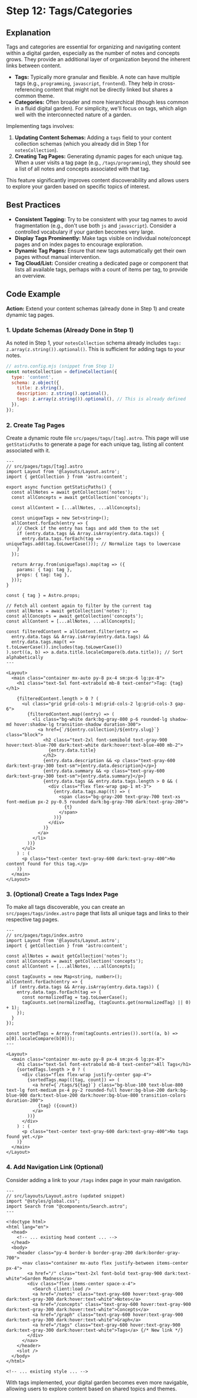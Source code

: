 # Step 12: Tags/Categories

## Explanation

Tags and categories are essential for organizing and navigating content within a digital garden, especially as the number of notes and concepts grows. They provide an additional layer of organization beyond the inherent links between content.

*   **Tags:** Typically more granular and flexible. A note can have multiple tags (e.g., `programming`, `javascript`, `frontend`). They help in cross-referencing content that might not be directly linked but shares a common theme.
*   **Categories:** Often broader and more hierarchical (though less common in a fluid digital garden). For simplicity, we'll focus on tags, which align well with the interconnected nature of a garden.

Implementing tags involves:

1.  **Updating Content Schemas:** Adding a `tags` field to your content collection schemas (which you already did in Step 1 for `notesCollection`).
2.  **Creating Tag Pages:** Generating dynamic pages for each unique tag. When a user visits a tag page (e.g., `/tags/programming`), they should see a list of all notes and concepts associated with that tag.

This feature significantly improves content discoverability and allows users to explore your garden based on specific topics of interest.

## Best Practices

*   **Consistent Tagging:** Try to be consistent with your tag names to avoid fragmentation (e.g., don't use both `js` and `javascript`). Consider a controlled vocabulary if your garden becomes very large.
*   **Display Tags Prominently:** Make tags visible on individual note/concept pages and on index pages to encourage exploration.
*   **Dynamic Tag Pages:** Ensure that new tags automatically get their own pages without manual intervention.
*   **Tag Cloud/List:** Consider creating a dedicated page or component that lists all available tags, perhaps with a count of items per tag, to provide an overview.

## Code Example

**Action:** Extend your content schemas (already done in Step 1) and create dynamic tag pages.

### 1. Update Schemas (Already Done in Step 1)

As noted in Step 1, your `notesCollection` schema already includes `tags: z.array(z.string()).optional()`. This is sufficient for adding tags to your notes.

```javascript
// astro.config.mjs (snippet from Step 1)
const notesCollection = defineCollection({
  type: 'content',
  schema: z.object({
    title: z.string(),
    description: z.string().optional(),
    tags: z.array(z.string()).optional(), // This is already defined
  }),
});
```

### 2. Create Tag Pages

Create a dynamic route file `src/pages/tags/[tag].astro`. This page will use `getStaticPaths` to generate a page for each unique tag, listing all content associated with it.

```astro
---
// src/pages/tags/[tag].astro
import Layout from '@layouts/Layout.astro';
import { getCollection } from 'astro:content';

export async function getStaticPaths() {
  const allNotes = await getCollection('notes');
  const allConcepts = await getCollection('concepts');

  const allContent = [...allNotes, ...allConcepts];

  const uniqueTags = new Set<string>();
  allContent.forEach(entry => {
    // Check if the entry has tags and add them to the set
    if (entry.data.tags && Array.isArray(entry.data.tags)) {
      entry.data.tags.forEach(tag => uniqueTags.add(tag.toLowerCase())); // Normalize tags to lowercase
    }
  });

  return Array.from(uniqueTags).map(tag => ({
    params: { tag: tag },
    props: { tag: tag },
  }));
}

const { tag } = Astro.props;

// Fetch all content again to filter by the current tag
const allNotes = await getCollection('notes');
const allConcepts = await getCollection('concepts');
const allContent = [...allNotes, ...allConcepts];

const filteredContent = allContent.filter(entry =>
  entry.data.tags && Array.isArray(entry.data.tags) &&
  entry.data.tags.map(t => t.toLowerCase()).includes(tag.toLowerCase())
).sort((a, b) => a.data.title.localeCompare(b.data.title)); // Sort alphabetically
---

<Layout>
  <main class="container mx-auto py-8 px-4 sm:px-6 lg:px-8">
    <h1 class="text-5xl font-extrabold mb-8 text-center">Tag: {tag}</h1>

    {filteredContent.length > 0 ? (
      <ul class="grid grid-cols-1 md:grid-cols-2 lg:grid-cols-3 gap-6">
        {filteredContent.map((entry) => (
          <li class="bg-white dark:bg-gray-800 p-6 rounded-lg shadow-md hover:shadow-lg transition-shadow duration-300">
            <a href={`/${entry.collection}/${entry.slug}`} class="block">
              <h2 class="text-2xl font-semibold text-gray-900 hover:text-blue-700 dark:text-white dark:hover:text-blue-400 mb-2">
                {entry.data.title}
              </h2>
              {entry.data.description && <p class="text-gray-600 dark:text-gray-300 text-sm">{entry.data.description}</p>}
              {entry.data.summary && <p class="text-gray-600 dark:text-gray-300 text-sm">{entry.data.summary}</p>}
              {entry.data.tags && entry.data.tags.length > 0 && (
                <div class="flex flex-wrap gap-1 mt-3">
                  {entry.data.tags.map((t) => (
                    <span class="bg-gray-200 text-gray-700 text-xs font-medium px-2 py-0.5 rounded dark:bg-gray-700 dark:text-gray-200">
                      {t}
                    </span>
                  ))}
                </div>
              )}
            </a>
          </li>
        ))}
      </ul>
    ) : (
      <p class="text-center text-gray-600 dark:text-gray-400">No content found for this tag.</p>
    )}
  </main>
</Layout>
```

### 3. (Optional) Create a Tags Index Page

To make all tags discoverable, you can create an `src/pages/tags/index.astro` page that lists all unique tags and links to their respective tag pages.

```astro
---
// src/pages/tags/index.astro
import Layout from '@layouts/Layout.astro';
import { getCollection } from 'astro:content';

const allNotes = await getCollection('notes');
const allConcepts = await getCollection('concepts');
const allContent = [...allNotes, ...allConcepts];

const tagCounts = new Map<string, number>();
allContent.forEach(entry => {
  if (entry.data.tags && Array.isArray(entry.data.tags)) {
    entry.data.tags.forEach(tag => {
      const normalizedTag = tag.toLowerCase();
      tagCounts.set(normalizedTag, (tagCounts.get(normalizedTag) || 0) + 1);
    });
  }
});

const sortedTags = Array.from(tagCounts.entries()).sort((a, b) => a[0].localeCompare(b[0]));
---

<Layout>
  <main class="container mx-auto py-8 px-4 sm:px-6 lg:px-8">
    <h1 class="text-5xl font-extrabold mb-8 text-center">All Tags</h1>
    {sortedTags.length > 0 ? (
      <div class="flex flex-wrap justify-center gap-4">
        {sortedTags.map(([tag, count]) => (
          <a href={`/tags/${tag}`} class="bg-blue-100 text-blue-800 text-lg font-medium px-4 py-2 rounded-full hover:bg-blue-200 dark:bg-blue-900 dark:text-blue-200 dark:hover:bg-blue-800 transition-colors duration-200">
            {tag} ({count})
          </a>
        ))}
      </div>
    ) : (
      <p class="text-center text-gray-600 dark:text-gray-400">No tags found yet.</p>
    )}
  </main>
</Layout>
```

### 4. Add Navigation Link (Optional)

Consider adding a link to your `/tags` index page in your main navigation.

```astro
---
// src/layouts/Layout.astro (updated snippet)
import "@styles/global.css";
import Search from "@components/Search.astro";
---

<!doctype html>
<html lang="en">
  <head>
    <!-- ... existing head content ... -->
  </head>
  <body>
    <header class="py-4 border-b border-gray-200 dark:border-gray-700">
      <nav class="container mx-auto flex justify-between items-center px-4">
        <a href="/" class="text-2xl font-bold text-gray-900 dark:text-white">Garden Madness</a>
        <div class="flex items-center space-x-4">
          <Search client:load />
          <a href="/notes" class="text-gray-600 hover:text-gray-900 dark:text-gray-300 dark:hover:text-white">Notes</a>
          <a href="/concepts" class="text-gray-600 hover:text-gray-900 dark:text-gray-300 dark:hover:text-white">Concepts</a>
          <a href="/graph" class="text-gray-600 hover:text-gray-900 dark:text-gray-300 dark:hover:text-white">Graph</a>
          <a href="/tags" class="text-gray-600 hover:text-gray-900 dark:text-gray-300 dark:hover:text-white">Tags</a> {/* New link */}
        </div>
      </nav>
    </header>
    <slot />
  </body>
</html>

<!-- ... existing style ... -->
```

With tags implemented, your digital garden becomes even more navigable, allowing users to explore content based on shared topics and themes.